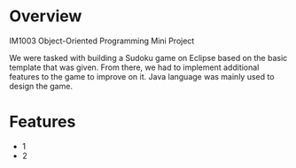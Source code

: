 # Overview

IM1003 Object-Oriented Programming Mini Project

We were tasked with building a Sudoku game on Eclipse based on the basic template that was given. From there, we had to implement additional features to the game to improve on it. Java language was mainly used to design the game.

# Features
- 1
- 2


